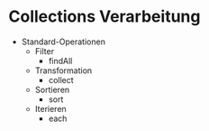 # Collections Verarbeitung

* Standard-Operationen
  * Filter
    * findAll
  * Transformation
    * collect
  * Sortieren
    * sort
  * Iterieren
    * each